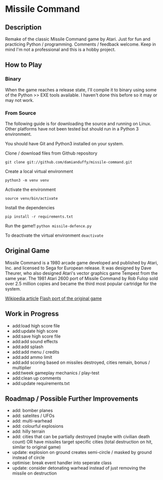 # Missile Command

## Description
Remake of the classic Missile Command game by Atari.  Just for fun and practicing Python / programming.  Comments / feedback welcome.  Keep in mind I'm not a professional and this is a hobby project.

## How to Play

### Binary
When the game reaches a release state, I'll compile it to binary using some of the Python >> EXE tools available.  I haven't done this before so it may or may not work.

### From Source
The following guide is for downloading the source and running on Linux.  Other platforms have not been tested but should run in a Python 3 environment.

You should have Git and Python3 installed on your system.

Clone / download files from Github repository

`git clone git://github.com/damianduffy/missile-command.git`

Create a local virtual environment

`python3 -m venv venv`

Activate the environment

`source venv/bin/activate`

Install the dependencies

`pip install -r requirements.txt`

Run the game!!
`python missile-defence.py`

To deactivate the virtual environment
`deactivate`

## Original Game
Missile Command is a 1980 arcade game developed and published by Atari, Inc. and licensed to Sega for European release. It was designed by Dave Theurer, who also designed Atari's vector graphics game Tempest from the same year. The 1981 Atari 2600 port of Missile Command by Rob Fulop sold over 2.5 million copies and became the third most popular cartridge for the system.

[Wikipedia article](https://en.wikipedia.org/wiki/Missile_Command)
[Flash port of the original game](http://www.arcadedivision.com/classicgame12/shooting/missile-command.html)

## Work in Progress
 - add:load high score file
 - add:update high score
 - add:save high score file
 - add:add sound effects
 - add:add splash
 - add:add menu / credits
 - add:add ammo limit
 - add:add scoring based on missiles destroyed, cities remain, bonus / multiplier
 - add:tweek gameplay mechanics / play-test
 - add:clean up comments
 - add:update requirements.txt

## Roadmap / Possible Further Improvements
 - add: bomber planes
 - add: satelites / UFOs
 - add: multi-warhead
 - add: colourful explosions
 - add: hilly terrain
 - add: cities that can be partially destroyed (maybe with civilian death count) OR have missiles target specific cities (total destruction on hit, similar to original game)
 - update: explosion on ground creates semi-circle / masked by ground instead of circle
 - optimise: break event handler into seperate class
 - update: consider detonating warhead instead of just removing the missile on destruction
